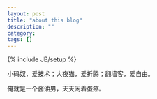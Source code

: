```yaml
---
layout: post
title: "about this blog"
description: ""
category: 
tags: []
---
```

{% include JB/setup %}

小码奴，爱技术；大夜猫，爱折腾；翻墙客，爱自由。

俺就是一个酱油男，天天闲着蛋疼。